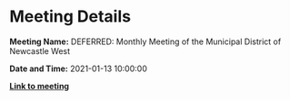# Meeting Details

**Meeting Name:** DEFERRED: Monthly Meeting of the Municipal District of Newcastle West

**Date and Time:** 2021-01-13 10:00:00

**<a href="https://www.limerick.ie/council/whats-on/monthly-meeting-municipal-district-newcastle-west-57" target="_blank">Link to meeting</a>**
